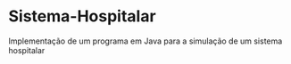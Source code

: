 # Sistema-Hospitalar

Implementação de um programa em Java para a simulação de um sistema hospitalar
